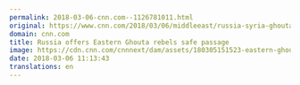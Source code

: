 ```yaml
---
permalink: 2018-03-06-cnn.com--1126781011.html
original: https://www.cnn.com/2018/03/06/middleeast/russia-syria-ghouta-safe-passage-intl/index.html
domain: cnn.com
title: Russia offers Eastern Ghouta rebels safe passage
image: https://cdn.cnn.com/cnnnext/dam/assets/180305151523-eastern-ghouta-aid-super-tease.jpg
date: 2018-03-06 11:13:43
translations: en
---
```


